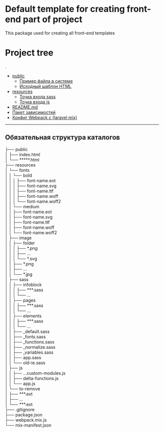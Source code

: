 # Default template for creating front-end part of project
This package used for creating all front-end templates


# Project tree
.
 * [public](./public)
   * [Пример файла в системе](./public/app.blade.php)
   * [Исходный шаблон HTML](./public/index.html)
 * [resources](./resources)
   * [Точка входа sass](./resources/sass/app.sass)
   * [Точка входа js](./resources/js/app.js)
 * [README.md](./README.md)
 * [Пакет зависимостей](./package.json)
 * [Конфиг Webpack с (laravel mix)](./webpack.mix.js)
---
## Обязательная структура каталогов
├── public  
│   ├── index.html  
│   └── *****.html  
├── resources  
│   └── fonts  
│   │   └── bold  
│   │   │   ├── font-name.eot  
│   │   │   ├── font-name.svg  
│   │   │   ├── font-name.ttf  
│   │   │   ├── font-name.woff  
│   │   │   └── font-name.woff2  
│   │   └── medium  
│   │       ├── font-name.eot  
│   │       ├── font-name.svg  
│   │       ├── font-name.ttf  
│   │       ├── font-name.woff  
│   │       └── font-name.woff2  
│   ├── image  
│   │   ├── folder  
│   │   │   ├── *.png  
│   │   │   ├──  ...  
│   │   │   └── *.svg  
│   │   ├── *.png  
│   │   ├──  ...  
│   │   └── *.jpg  
│   ├── sass  
│   │   ├── infoblock  
│   │   │   ├── ***.sass  
│   │   │   └──   ...  
│   │   ├── pages  
│   │   │   ├── ***.sass  
│   │   │   └──   ...  
│   │   ├── elements  
│   │   │   ├── ***.sass  
│   │   │   └──   ...  
│   │   ├── _default.sass  
│   │   ├── _fonts.sass  
│   │   ├── _functions.sass  
│   │   ├── _normalize.sass  
│   │   ├── _variables.sass  
│   │   ├── app.sass  
│   │   └── old-ie.sass  
│   ├── js  
│   │   ├──  ...custom-modules.js  
│   │   ├── delta-functions.js  
│   │   └── app.js  
│   └── to-remove  
│       ├── ***.ext  
│       ├──  ...  
│       └── ***.ext  
├── .gitignore  
├── package.json  
├── webpack.mix.js  
└── mix-manifest.json  

